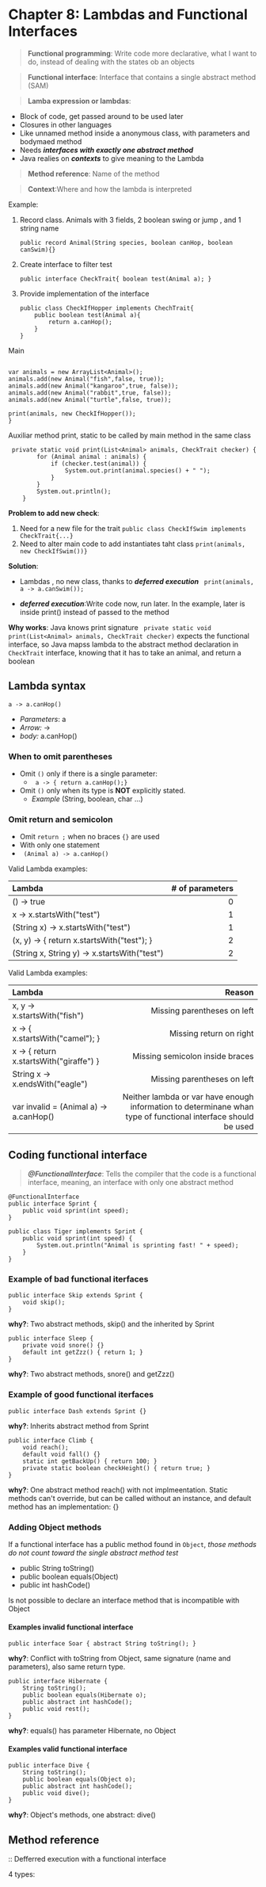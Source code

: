 # Chapter  8: Lambdas and Functional Interfaces


> __Functional programming__: Write code more declarative, what I want to do, instead of dealing with the states ob an objects

> __Functional interface__: Interface that contains a single abstract method (SAM)

> __Lamba expression or lambdas__: 
- Block of code, get passed around to be used later
- Closures in other languages
- Like unnamed method inside a anonymous class,  with parameters and bodymaed method
- Needs ___interfaces with exactly one abstract method___
- Java realies on ___contexts___ to give meaning to the Lambda

> __Method reference__:  Name of the method

> __Context__:Where and how the lambda is interpreted

Example:

1. Record class. Animals with 3 fields, 2 boolean swing or jump , and 1 string name

    `public record Animal(String species, boolean canHop, boolean canSwim){}
    `

2. Create interface to filter test

    `
    public interface CheckTrait{
        boolean test(Animal a);
    }
    `

3. Provide implementation  of the interface 

    ```
    public class CheckIfHopper implements ChechTrait{
        public boolean test(Animal a){
            return a.canHop();
        }
    }
    ```

Main

```  

var animals = new ArrayList<Animal>();
animals.add(new Animal("fish",false, true));
animals.add(new Animal("kangaroo",true, false));
animals.add(new Animal("rabbit",true, false));
animals.add(new Animal("turtle",false, true));
    
print(animals, new CheckIfHopper());
}
```

Auxiliar method print, static to be called by main method in the same class


```
 private static void print(List<Animal> animals, CheckTrait checker) {
        for (Animal animal : animals) {
            if (checker.test(animal)) {
                System.out.print(animal.species() + " ");
            }
        }
        System.out.println();
    }
```

__Problem to add new check__: 
1.  Need for a new file for the trait
`public class CheckIfSwim implements CheckTrait{...}`
2. Need to alter main code to add instantiates taht class
`print(animals, new CheckIfSwim())}`

__Solution__:
- Lambdas , no new class, thanks to  ___deferred execution___
` print(animals, a -> a.canSwim());`

- ___deferred execution___:Write code now, run later. In the example, later is inside print() instead of passed to the method

__Why works__: Java knows print signature  ` private static void print(List<Animal> animals, CheckTrait checker)` expects the functional interface, so Java mapss lambda to the abstract method declaration in `CheckTrait` interface, knowing that it has to take an animal, and return a boolean 


## Lambda syntax
`a -> a.canHop()`

- _Parameters_: a
- _Arrow:_  ->
- _body:_  a.canHop()

### When to omit parentheses
- Omit `()` only if there is a single parameter:
    - ` a -> { return a.canHop();}`
- Omit  `()`  only when its type is __NOT__ explicitly stated.
    - _Example_ (String, boolean, char ...)


### Omit return and semicolon
- Omit `return ;`  when no braces `{}` are used
- With only one statement
- ` (Animal a) -> a.canHop()`

Valid Lambda examples:

| Lambda | # of parameters|
|:----------|---------:|
| () -­> true | 0 |
| x -­> x.startsWith("test") |1|
|(String x) -­> x.startsWith("test") |1|
|(x, y) -­> { return x.startsWith("test"); }|2|
|(String x, String y) -­> x.startsWith("test")|2|

Valid Lambda examples:

| Lambda | Reason|
|:----------|---------:|
|x, y -­> x.startsWith("fish") |Missing parentheses on left|
|x -­> { x.startsWith("camel"); }|Missing return on right|
| x -­> { return x.startsWith("giraffe") } | Missing semicolon inside braces |
| String x -­> x.endsWith("eagle")|Missing parentheses on left|
| var invalid = (Animal a) -> a.canHop() |Neither lambda or var have enough information to determinane whan type of functional interface should be used|



## Coding functional interface

 > ___@FunctionalInterface___: Tells the compiler that the code is a functional interface, meaning, an interface with only one abstract method



```
@FunctionalInterface
public interface Sprint {
    public void sprint(int speed);
}
```
```
public class Tiger implements Sprint {
    public void sprint(int speed) {
        System.out.println("Animal is sprinting fast! " + speed);
    }
}
```

### Example of bad functional iterfaces

```
public interface Skip extends Sprint {
    void skip();
}
```
__why?__: Two abstract methods, skip() and the inherited by Sprint

```
public interface Sleep {
    private void snore() {}
    default int getZzz() { return 1; }
}
```
__why?__: Two abstract methods, snore() and getZzz() 



### Example of good functional iterfaces

`public interface Dash extends Sprint {} `

__why?__: Inherits abstract method from Sprint

```
public interface Climb {
    void reach();
    default void fall() {}
    static int getBackUp() { return 100; }
    private static boolean checkHeight() { return true; }
}
```
__why?__: One abstract method reach() with not implmeentation. Static  methods can't override, but can be called without an instance, and default method has an implementation: {}

### Adding Object methods
If a functional interface has a public method found in `Object`, _those methods do not count toward the single abstract method test_


- public String toString()
- public boolean equals(Object)
- public int hashCode()

Is not possible to declare an interface method that is incompatible with Object


#### Examples invalid functional interface

`public interface Soar {
abstract String toString();
}`

__why?__: Conflict with toString from Object, same signature (name and parameters), also same return type.


```
public interface Hibernate {
    String toString();
    public boolean equals(Hibernate o);
    public abstract int hashCode();
    public void rest();
}
```
__why?__: equals() has parameter Hibernate, no Object



#### Examples valid functional interface
```
public interface Dive {
    String toString();
    public boolean equals(Object o);
    public abstract int hashCode();
    public void dive();
}
```
__why?__: Object's methods, one abstract: dive()


## Method reference

:: Defferred execution with a functional interface
 
4 types:
